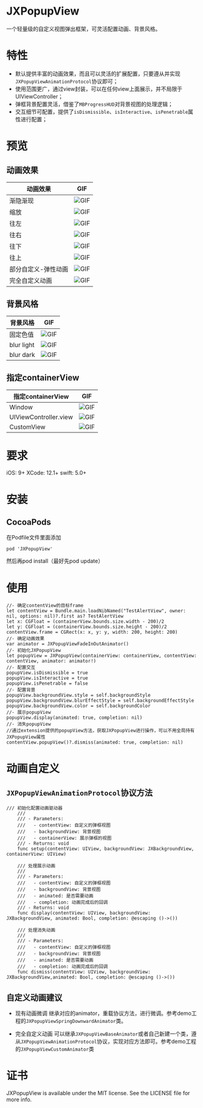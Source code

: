 # JXPopupView
一个轻量级的自定义视图弹出框架，可灵活配置动画、背景风格。

# 特性

- 默认提供丰富的动画效果，而且可以灵活的扩展配置，只要遵从并实现`JXPopupViewAnimationProtocol`协议即可；
- 使用范围更广，通过view封装，可以在任何view上面展示，并不局限于UIViewController；
- 弹框背景配置灵活，借鉴了`MBProgressHUD`对背景视图的处理逻辑；
- 交互细节可配置，提供了`isDismissible`、`isInteractive`、`isPenetrable`属性进行配置；

# 预览

## 动画效果

动画效果 |  GIF
----------|--------------
| 渐隐渐现  | ![GIF](https://github.com/pujiaxin33/JXPopupView/blob/master/JXPopupView/GIF/FadeInOut.gif) |
| 缩放  | ![GIF](https://github.com/pujiaxin33/JXPopupView/blob/master/JXPopupView/GIF/ZoomInOut.gif) |
| 往左  | ![GIF](https://github.com/pujiaxin33/JXPopupView/blob/master/JXPopupView/GIF/Leftward.gif) |
| 往右  | ![GIF](https://github.com/pujiaxin33/JXPopupView/blob/master/JXPopupView/GIF/Rightward.gif) |
| 往下  | ![GIF](https://github.com/pujiaxin33/JXPopupView/blob/master/JXPopupView/GIF/Downward.gif) |
| 往上  | ![GIF](https://github.com/pujiaxin33/JXPopupView/blob/master/JXPopupView/GIF/Upward.gif) |
| 部分自定义-弹性动画  | ![GIF](https://github.com/pujiaxin33/JXPopupView/blob/master/JXPopupView/GIF/Spring.gif) |
| 完全自定义动画  | ![GIF](https://github.com/pujiaxin33/JXPopupView/blob/master/JXPopupView/GIF/CustomAnimation.gif) |

## 背景风格

背景风格 |  GIF
----------|--------------
| 固定色值  | ![GIF](https://github.com/pujiaxin33/JXPopupView/blob/master/JXPopupView/GIF/FadeInOut.gif) |
| blur light  | ![GIF](https://github.com/pujiaxin33/JXPopupView/blob/master/JXPopupView/GIF/Blurlight.gif) |
| blur dark  | ![GIF](https://github.com/pujiaxin33/JXPopupView/blob/master/JXPopupView/GIF/BlurDark.gif) |

## 指定containerView

指定containerView |  GIF
----------|--------------
| Window  | ![GIF](https://github.com/pujiaxin33/JXPopupView/blob/master/JXPopupView/GIF/ZoomInOut.gif) |
| UIViewController.view  | ![GIF](https://github.com/pujiaxin33/JXPopupView/blob/master/JXPopupView/GIF/VCView.gif) |
| CustomView  | ![GIF](https://github.com/pujiaxin33/JXPopupView/blob/master/JXPopupView/GIF/CustomView.gif) |

# 要求

iOS: 9+
XCode: 12.1+
swift: 5.0+

# 安装

## CocoaPods

在Podfile文件里面添加
```
pod 'JXPopupView'
```
然后再pod install（最好先pod update）

# 使用

```
//- 确定contentView的目标frame
let contentView = Bundle.main.loadNibNamed("TestAlertView", owner: nil, options: nil)?.first as? TestAlertView
let x: CGFloat = (containerView.bounds.size.width - 200)/2
let y: CGFloat = (containerView.bounds.size.height - 200)/2
contentView.frame = CGRect(x: x, y: y, width: 200, height: 200)
//- 确定动画效果
var animator = JXPopupViewFadeInOutAnimator()
//- 初始化JXPopupView
let popupView = JXPopupView(containerView: containerView, contentView: contentView, animator: animator!)
//- 配置交互
popupView.isDismissible = true
popupView.isInteractive = true
popupView.isPenetrable = false
//- 配置背景
popupView.backgroundView.style = self.backgroundStyle
popupView.backgroundView.blurEffectStyle = self.backgroundEffectStyle
popupView.backgroundView.color = self.backgroundColor
//- 展示popupView
popupView.display(animated: true, completion: nil)
//- 消失popupView
//通过extension提供的popupView方法，获取JXPopupView进行操作，可以不用全局持有JXPopupView属性
contentView.popupView()?.dismiss(animated: true, completion: nil)
```

# 动画自定义

## `JXPopupViewAnimationProtocol`协议方法

```
/// 初始化配置动画驱动器
    ///
    /// - Parameters:
    ///   - contentView: 自定义的弹框视图
    ///   - backgroundView: 背景视图
    ///   - containerView: 展示弹框的视图
    /// - Returns: void
    func setup(contentView: UIView, backgroundView: JXBackgroundView, containerView: UIView)

    /// 处理展示动画
    ///
    /// - Parameters:
    ///   - contentView: 自定义的弹框视图
    ///   - backgroundView: 背景视图
    ///   - animated: 是否需要动画
    ///   - completion: 动画完成后的回调
    /// - Returns: void
    func display(contentView: UIView, backgroundView: JXBackgroundView, animated: Bool, completion: @escaping ()->())

    /// 处理消失动画
    ///
    /// - Parameters:
    ///   - contentView: 自定义的弹框视图
    ///   - backgroundView: 背景视图
    ///   - animated: 是否需要动画
    ///   - completion: 动画完成后的回调
    func dismiss(contentView: UIView, backgroundView: JXBackgroundView,animated: Bool, completion: @escaping ()->())
```

## 自定义动画建议

- 现有动画微调
继承对应的animator，重载协议方法，进行微调。参考demo工程的`JXPopupViewSpringDownwardAnimator`类。

- 完全自定义动画
可以继承`JXPopupViewBaseAnimator`或者自己新建一个类，遵从`JXPopupViewAnimationProtocol`协议，实现对应方法即可。参考demo工程的`JXPopupViewCustomAnimator`类

# 证书

JXPopupView is available under the MIT license. See the LICENSE file for more info.
